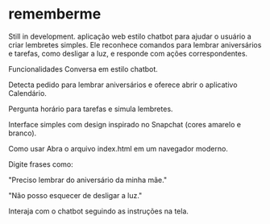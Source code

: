 # rememberme
Still in development.
aplicação web estilo chatbot para ajudar o usuário a criar lembretes simples. Ele reconhece comandos para lembrar aniversários e tarefas, como desligar a luz, e responde com ações correspondentes.

Funcionalidades
Conversa em estilo chatbot.

Detecta pedido para lembrar aniversários e oferece abrir o aplicativo Calendário.

Pergunta horário para tarefas e simula lembretes.

Interface simples com design inspirado no Snapchat (cores amarelo e branco).

Como usar
Abra o arquivo index.html em um navegador moderno.

Digite frases como:

"Preciso lembrar do aniversário da minha mãe."

"Não posso esquecer de desligar a luz."

Interaja com o chatbot seguindo as instruções na tela.

